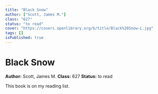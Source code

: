 ```yaml
---
title: "Black Snow"
author: ["Scott, James M."]
class: "627"
status: "to read"
cover: "https://covers.openlibrary.org/b/title/Black%20Snow-L.jpg"
tags: []
isPublished: true
---
```


# Black Snow

**Author:** Scott, James M.
**Class:** 627
**Status:** to read

This book is on my reading list. 